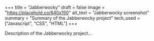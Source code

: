 +++
title = "Jabberwocky"
draft = false
image = "https://placehold.co/640x150"
alt_text = "Jabberwocky screenshot"
summary = "Summary of the Jabberwocky project"
tech_used =  ["Javascript", "CSS", "HTML"]
+++

Description of the Jabberwocky project...